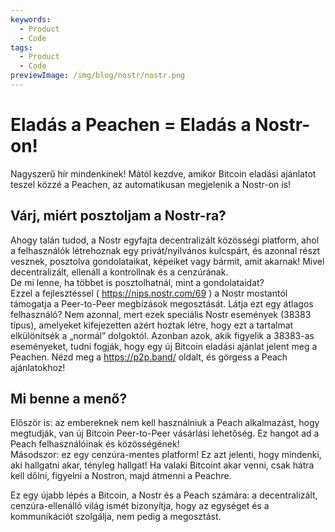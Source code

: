 ```yaml
---
keywords:
  - Product
  - Code
tags:
  - Product
  - Code
previewImage: /img/blog/nostr/nostr.png
---
```


# Eladás a Peachen = Eladás a Nostr-on!

Nagyszerű hír mindenkinek! Mától kezdve, amikor Bitcoin eladási ajánlatot teszel közzé a Peachen, az automatikusan megjelenik a Nostr-on is!

## Várj, miért posztoljam a Nostr-ra?

Ahogy talán tudod, a Nostr egyfajta decentralizált közösségi platform, ahol a felhasználók létrehoznak egy privát/nyilvános kulcspárt, és azonnal részt vesznek, posztolva gondolataikat, képeiket vagy bármit, amit akarnak! Mivel decentralizált, ellenáll a kontrollnak és a cenzúrának.  
De mi lenne, ha többet is posztolhatnál, mint a gondolataidat?  
Ezzel a fejlesztéssel ( https://nips.nostr.com/69 ) a Nostr mostantól támogatja a Peer-to-Peer megbízások megosztását. Látja ezt egy átlagos felhasználó? Nem azonnal, mert ezek speciális Nostr események (38383 típus), amelyeket kifejezetten azért hoztak létre, hogy ezt a tartalmat elkülönítsék a „normál” dolgoktól. Azonban azok, akik figyelik a 38383-as eseményeket, tudni fogják, hogy egy új Bitcoin eladási ajánlat jelent meg a Peachen. Nézd meg a https://p2p.band/ oldalt, és görgess a Peach ajánlatokhoz!

## Mi benne a menő?

Először is: az embereknek nem kell használniuk a Peach alkalmazást, hogy megtudják, van új Bitcoin Peer-to-Peer vásárlási lehetőség. Ez hangot ad a Peach felhasználóinak és közösségének!  
Másodszor: ez egy cenzúra-mentes platform! Ez azt jelenti, hogy mindenki, aki hallgatni akar, tényleg hallgat! Ha valaki Bitcoint akar venni, csak hátra kell dőlni, figyelni a Nostron, majd átmenni a Peachre.

Ez egy újabb lépés a Bitcoin, a Nostr és a Peach számára: a decentralizált, cenzúra-ellenálló világ ismét bizonyítja, hogy az egységet és a kommunikációt szolgálja, nem pedig a megosztást.

